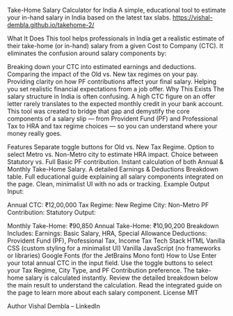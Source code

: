 
Take-Home Salary Calculator for India
A simple, educational tool to estimate your in-hand salary in India based on the latest tax slabs.
https://vishal-dembla.github.io/takehome-2/

What It Does
This tool helps professionals in India get a realistic estimate of their take-home (or in-hand) salary from a given Cost to Company (CTC). It eliminates the confusion around salary components by:

Breaking down your CTC into estimated earnings and deductions.
Comparing the impact of the Old vs. New tax regimes on your pay.
Providing clarity on how PF contributions affect your final salary.
Helping you set realistic financial expectations from a job offer.
Why This Exists
The salary structure in India is often confusing. A high CTC figure on an offer letter rarely translates to the expected monthly credit in your bank account. This tool was created to bridge that gap and demystify the core components of a salary slip — from Provident Fund (PF) and Professional Tax to HRA and tax regime choices — so you can understand where your money really goes.

Features
Separate toggle buttons for Old vs. New Tax Regime.
Option to select Metro vs. Non-Metro city to estimate HRA impact.
Choice between Statutory vs. Full Basic PF contribution.
Instant calculation of both Annual & Monthly Take-Home Salary.
A detailed Earnings & Deductions Breakdown table.
Full educational guide explaining all salary components integrated on the page.
Clean, minimalist UI with no ads or tracking.
Example Output
Input:

Annual CTC: ₹12,00,000
Tax Regime: New Regime
City: Non-Metro
PF Contribution: Statutory
Output:

Monthly Take-Home: ₹90,850
Annual Take-Home: ₹10,90,200
Breakdown Includes:
Earnings: Basic Salary, HRA, Special Allowance
Deductions: Provident Fund (PF), Professional Tax, Income Tax
Tech Stack
HTML
Vanilla CSS (custom styling for a minimalist UI)
Vanilla JavaScript (no frameworks or libraries)
Google Fonts (for the JetBrains Mono font)
How to Use
Enter your total annual CTC in the input field.
Use the toggle buttons to select your Tax Regime, City Type, and PF Contribution preference.
The take-home salary is calculated instantly.
Review the detailed breakdown below the main result to understand the calculation.
Read the integrated guide on the page to learn more about each salary component.
License
MIT

Author
Vishal Dembla – LinkedIn
